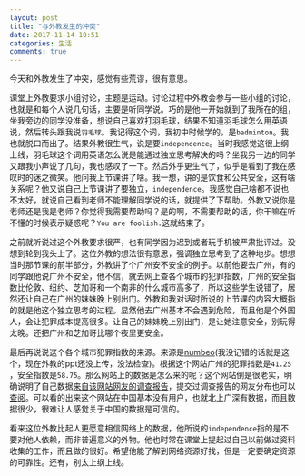```yaml
---
layout: post
title: "与外教发生的冲突"
date: 2017-11-14 10:51
categories: 生活
comments: true
---
```


今天和外教发生了冲突，感觉有些荒谬，很有意思。

课堂上外教要求小组讨论，主题是运动。讨论过程中外教会参与一些小组的讨论，也就是和每个人说几句话，主要是听同学说。巧的是他一开始就到了我所在的组，坐我旁边的同学没准备，想说自己喜欢打羽毛球，结果不知道羽毛球怎么用英语说，然后转头跟我说`羽毛球`。我记得这个词，我初中时候学的，是`badminton`。我也就脱口而出了。结果外教很生气，说是要`independence`。当时我感觉这很上纲上线，羽毛球这个词用英语怎么说是能通过独立思考解决的吗？坐我另一边的同学又跟我小声说了几句，我也感叹了一下。然后外乎更生气了，似乎是看到了我在感叹时的迷之微笑。他问我上节课讲了啥。我一想，讲的是饮食和公共安全，这有啥关系呢？他又说自己上节课讲了要独立，`independence`。我感觉自己啥都不说也不太好，就说自己看到老师不能理解同学说的话，就提供了下帮助。外教又说你是老师还是我是老师？你觉得我需要帮助吗？是的啊，不需要帮助的话，你干嘛在听不懂的时候表示疑惑呢？`You are foolish.`这就结束了。

之前就听说过这个外教要求很严，也有同学因为迟到或者玩手机被严肃批评过。没想到轮到我头上了。这位外教的想法很有意思，强调独立思考到了这种地步。想想当时那节课的前半部分，外教讲了个广州安不安全的例子。以前他要去广州，有的同学跟他说广州不安全，他不信，就去网上查各个城市的犯罪指数，广州的安全指数比伦敦、纽约、芝加哥和一个南非的什么城市高多了，所以这些学生说错了，居然还让自己在广州的妹妹晚上别出门。外教和我对话时所说的上节课的内容大概指的就是他这个独立思考的过程。显然他去广州基本不会遇到危险，而且他是个外国人，会让犯罪成本提高很多。让自己的妹妹晚上别出门，是让她注意安全，别玩得太晚。还把广州和芝加哥比哪个夜里更安全。

最后再说说这个各个城市犯罪指数的来源。来源是[numbeo](https://www.numbeo.com/crime/rankings.jsp)(我没记错的话就是这个，现在外教的ppt还没上传，没法检查)。根据这个网站广州的犯罪指数是`41.25	`，安全指数是`58.75`。那么网站上的数据是怎么来的呢？这个网站倒是很老实，明确说明了自己数据[来自该网站网友的调查报告](https://www.numbeo.com/crime/indices_explained.jsp)，提交过调查报告的网友分布也可以[查阅](https://www.numbeo.com/common/)。可以看的出来这个网站在中国基本没有用户，也就北上广深有数据，而且数据很少，很难让人感觉关于中国的数据是可信的。

看来这位外教比起人更愿意相信网络上的数据，他所说的`independence`指的是不要对他人依赖，而非普遍意义的外物。他也时常在课堂上提起过自己以前做过资料收集的工作，而且做的很好。希望他能了解到网络资源好找，但是一定要确定资源的可靠性。还有，别太上纲上线。
